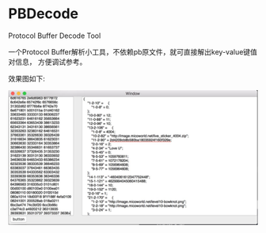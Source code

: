 # PBDecode
Protocol Buffer Decode Tool

一个Protocol Buffer解析小工具，不依赖pb原文件，就可直接解出key-value键值对信息，
方便调试参考。

效果图如下:

![效果图1](./RMImags/IMG-1.png)
